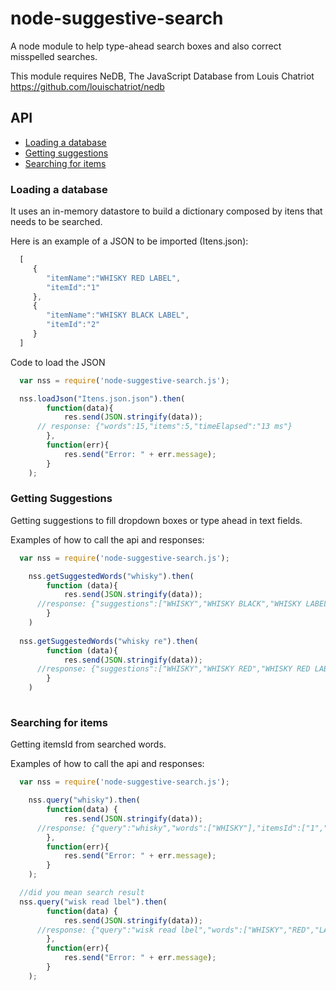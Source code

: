 # node-suggestive-search
A node module to help type-ahead search boxes and also correct misspelled searches.

This module requires NeDB, The JavaScript Database from Louis Chatriot https://github.com/louischatriot/nedb

## API
* <a href="#loading-a-database">Loading a database</a>
* <a href="#getting-suggestions">Getting suggestions</a>
* <a href="#searching-for-itens">Searching for items</a>

### Loading a database
It uses an in-memory datastore to build a dictionary composed by itens that needs to be searched. 

Here is an example of a JSON to be imported (Itens.json): 
```javascript
  [  
     {  
        "itemName":"WHISKY RED LABEL",
        "itemId":"1"
     },
     {  
        "itemName":"WHISKY BLACK LABEL",
        "itemId":"2"
     }
  ]
```

Code to load the JSON
```javascript
  var nss = require('node-suggestive-search.js');

  nss.loadJson("Itens.json.json").then(
		function(data){
			res.send(JSON.stringify(data)); 
      // response: {"words":15,"items":5,"timeElapsed":"13 ms"}
		},
		function(err){
			res.send("Error: " + err.message);
		}
	);

```


### Getting Suggestions
Getting suggestions to fill dropdown boxes or type ahead in text fields.

Examples of how to call the api and responses:
```javascript
  var nss = require('node-suggestive-search.js');

	nss.getSuggestedWords("whisky").then(
		function (data){
			res.send(JSON.stringify(data));
      //response: {"suggestions":["WHISKY","WHISKY BLACK","WHISKY LABEL","WHISKY RED"],"information":{"timeElapsed":"1 ms"}}
		}
	)
  
  nss.getSuggestedWords("whisky re").then(
		function (data){
			res.send(JSON.stringify(data));
      //response: {"suggestions":["WHISKY","WHISKY RED","WHISKY RED LABEL"],"information":{"timeElapsed":"2 ms"}}
		}
	)
  
```


### Searching for items
Getting itemsId from searched words.

Examples of how to call the api and responses:
```javascript
  var nss = require('node-suggestive-search.js');

	nss.query("whisky").then(
		function(data) {
			res.send(JSON.stringify(data));
      //response: {"query":"whisky","words":["WHISKY"],"itemsId":["1","2"],"timeElapsed":"1 ms"}
		},
		function(err){
			res.send("Error: " + err.message);
		}
	);

  //did you mean search result
  nss.query("wisk read lbel").then(
		function(data) {
			res.send(JSON.stringify(data));
      //response: {"query":"wisk read lbel","words":["WHISKY","RED","LABEL"],"itemsId":["1"],"timeElapsed":"4 ms"}
		},
		function(err){
			res.send("Error: " + err.message);
		}
	);
  
```


